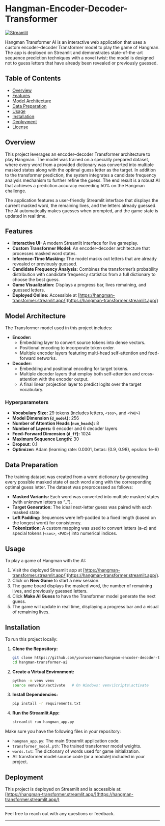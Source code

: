 # Hangman-Encoder-Decoder-Transformer

[![Streamlit](https://img.shields.io/badge/Streamlit-Deployed-green)](https://hangman-transformer.streamlit.app/)

Hangman Transformer AI is an interactive web application that uses a custom encoder–decoder Transformer model to play the game of Hangman. The app is deployed on Streamlit and demonstrates state-of-the-art sequence prediction techniques with a novel twist: the model is designed not to guess letters that have already been revealed or previously guessed.

## Table of Contents

- [Overview](#overview)
- [Features](#features)
- [Model Architecture](#model-architecture)
- [Data Preparation](#data-preparation)
- [Usage](#usage)
- [Installation](#installation)
- [Deployment](#deployment)
- [License](#license)

## Overview

This project leverages an encoder–decoder Transformer architecture to play Hangman. The model was trained on a specially prepared dataset, where every word from a provided dictionary was converted into multiple masked states along with the optimal guess letter as the target. In addition to the transformer prediction, the system integrates a candidate frequency analysis mechanism to further refine the guess. The end result is a robust AI that achieves a prediction accuracy exceeding 50% on the Hangman challenge.

The application features a user-friendly Streamlit interface that displays the current masked word, the remaining lives, and the letters already guessed. The AI automatically makes guesses when prompted, and the game state is updated in real time.

## Features

- **Interactive UI:** A modern Streamlit interface for live gameplay.
- **Custom Transformer Model:** An encoder–decoder architecture that processes masked word states.
- **Inference-Time Masking:** The model masks out letters that are already revealed or previously guessed.
- **Candidate Frequency Analysis:** Combines the transformer’s probability distribution with candidate frequency statistics from a full dictionary to choose the best guess.
- **Game Visualization:** Displays a progress bar, lives remaining, and guessed letters.
- **Deployed Online:** Accessible at [https://hangman-transformer.streamlit.app/](https://hangman-transformer.streamlit.app/)

## Model Architecture

The Transformer model used in this project includes:
- **Encoder:**  
  - Embedding layer to convert source tokens into dense vectors.
  - Positional encoding to incorporate token order.
  - Multiple encoder layers featuring multi-head self-attention and feed-forward networks.
- **Decoder:**  
  - Embedding and positional encoding for target tokens.
  - Multiple decoder layers that employ both self-attention and cross-attention with the encoder output.
  - A final linear projection layer to predict logits over the target vocabulary.

### Hyperparameters

- **Vocabulary Size:** 29 tokens (includes letters, `<sos>`, and `<PAD>`)
- **Model Dimension (`d_model`):** 256
- **Number of Attention Heads (`num_heads`):** 8
- **Number of Layers:** 6 encoder and 6 decoder layers
- **Feed-Forward Dimension (`d_ff`):** 1024
- **Maximum Sequence Length:** 30
- **Dropout:** 0.1
- **Optimizer:** Adam (learning rate: 0.0001, betas: (0.9, 0.98), epsilon: 1e-9)

## Data Preparation

The training dataset was created from a word dictionary by generating every possible masked state of each word along with the corresponding optimal guess letter. The dataset was preprocessed as follows:

- **Masked Variants:** Each word was converted into multiple masked states (with unknown letters as “_”).
- **Target Generation:** The ideal next-letter guess was paired with each masked state.
- **Left Padding:** Sequences were left-padded to a fixed length (based on the longest word) for consistency.
- **Tokenization:** A custom mapping was used to convert letters (a–z) and special tokens (`<sos>`, `<PAD>`) into numerical indices.

## Usage

To play a game of Hangman with the AI:

1. Visit the deployed Streamlit app at [https://hangman-transformer.streamlit.app/](https://hangman-transformer.streamlit.app/).
2. Click on **New Game** to start a new session.
3. The game board displays the masked word, the number of remaining lives, and previously guessed letters.
4. Click **Make AI Guess** to have the Transformer model generate the next guess.
5. The game will update in real time, displaying a progress bar and a visual of remaining lives.

## Installation

To run this project locally:

1. **Clone the Repository:**

    ```bash
    git clone https://github.com/yourusername/hangman-encoder-decoder-transformer.git
    cd hangman-transformer-ai
    ```

2. **Create a Virtual Environment:**

    ```bash
    python -m venv venv
    source venv/bin/activate   # On Windows: venv\Scripts\activate
    ```

3. **Install Dependencies:**

    ```bash
    pip install -r requirements.txt
    ```

4. **Run the Streamlit App:**

    ```bash
    streamlit run hangman_app.py
    ```

Make sure you have the following files in your repository:
- `hangman_app.py`: The main Streamlit application code.
- `transformer_model.pth`: The trained transformer model weights.
- `words.txt`: The dictionary of words used for game initialization.
- All transformer model source code (or a module) included in your project.

## Deployment

This project is deployed on Streamlit and is accessible at:  
[https://hangman-transformer.streamlit.app/](https://hangman-transformer.streamlit.app/)

---

Feel free to reach out with any questions or feedback.

---
